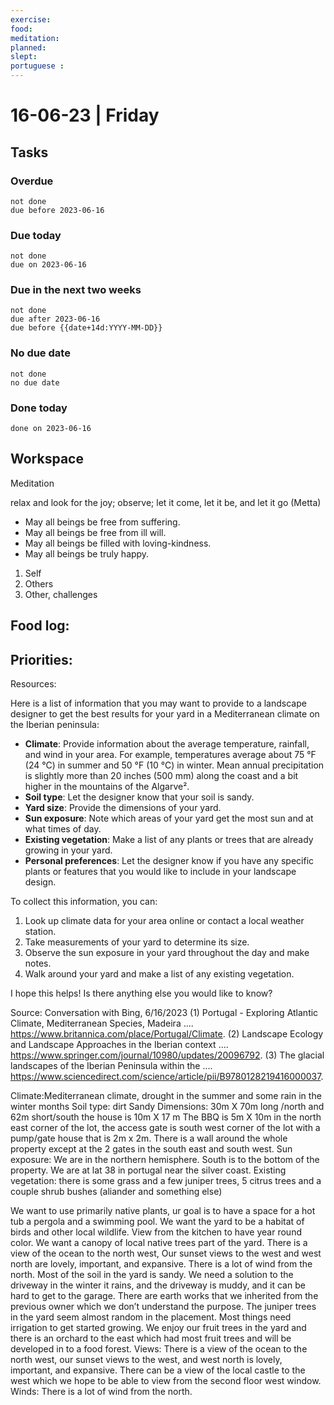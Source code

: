 ```yaml
---
exercise: 
food:
meditation:
planned:
slept:
portuguese :
---
```


# 16-06-23 | Friday

## Tasks
### Overdue
```tasks
not done
due before 2023-06-16
```

### Due today
```tasks
not done
due on 2023-06-16
```

### Due in the next two weeks
```tasks
not done
due after 2023-06-16
due before {{date+14d:YYYY-MM-DD}}
```

### No due date
```tasks
not done
no due date
```

### Done today
```tasks
done on 2023-06-16
```

## Workspace

Meditation 

relax and look for the joy; observe; let it come, let it be, and let it go
(Metta)
-   May all beings be free from suffering.
-   May all beings be free from ill will.
-   May all beings be filled with loving-kindness.
-   May all beings be truly happy.

1. Self
2. Others
3. Other, challenges

Food log:
- 

Priorities:
- 

Resources:

Here is a list of information that you may want to provide to a landscape designer to get the best results for your yard in a Mediterranean climate on the Iberian peninsula:

- **Climate**: Provide information about the average temperature, rainfall, and wind in your area. For example, temperatures average about 75 °F (24 °C) in summer and 50 °F (10 °C) in winter. Mean annual precipitation is slightly more than 20 inches (500 mm) along the coast and a bit higher in the mountains of the Algarve².
- **Soil type**: Let the designer know that your soil is sandy.
- **Yard size**: Provide the dimensions of your yard.
- **Sun exposure**: Note which areas of your yard get the most sun and at what times of day.
- **Existing vegetation**: Make a list of any plants or trees that are already growing in your yard.
- **Personal preferences**: Let the designer know if you have any specific plants or features that you would like to include in your landscape design.

To collect this information, you can:
1. Look up climate data for your area online or contact a local weather station.
2. Take measurements of your yard to determine its size.
3. Observe the sun exposure in your yard throughout the day and make notes.
4. Walk around your yard and make a list of any existing vegetation.

I hope this helps! Is there anything else you would like to know?

Source: Conversation with Bing, 6/16/2023
(1) Portugal - Exploring Atlantic Climate, Mediterranean Species, Madeira .... https://www.britannica.com/place/Portugal/Climate.
(2) Landscape Ecology and Landscape Approaches in the Iberian context .... https://www.springer.com/journal/10980/updates/20096792.
(3) The glacial landscapes of the Iberian Peninsula within the .... https://www.sciencedirect.com/science/article/pii/B9780128219416000037.



Climate:Mediterranean climate, drought in the summer and some rain in the winter months
Soil type: dirt Sandy
Dimensions: 30m X 70m long /north and 62m short/south the house is 10m X 17 m The BBQ is 5m X 10m in the north east corner of the lot, the access gate is south west corner of the lot with a pump/gate house that is 2m x 2m. There is a wall around the whole property except at the 2 gates in the south east and south west.
Sun exposure: We are in the northern hemisphere. South is to the bottom of the property. We are at lat 38 in portugal near the silver coast.
Existing vegetation:  there is some grass and a few juniper trees, 5 citrus trees and a couple shrub bushes (aliander and something else)

We want to use primarily native plants, ur goal is to have a space for a hot tub a pergola and a swimming pool. We want the yard to be a habitat of birds and other local wildlife. View from the kitchen to have year round color. We want a canopy of local native trees part of the yard. There is a view of the ocean to the north west, Our sunset views to the west and west north are lovely, important, and expansive. There is a lot of wind from the north. Most of the soil in the yard is sandy. We need a solution to the driveway in the winter it rains, and the driveway is muddy, and it can be hard to get to the garage. There are earth works that we inherited from the previous owner which we don’t understand the purpose. The juniper trees in the yard seem almost random in the placement. Most things need irrigation to get started growing. We enjoy our fruit trees in the yard and there is an orchard to the east which had most fruit trees and will be developed in to a food forest.
Views:
There is a view of the ocean to the north west, our sunset views to the west, and west north is lovely, important, and expansive.
There can be a view of the local castle to the west which we hope to be able to view from the second floor west window.
Winds:
There is a lot of wind from the north. 

